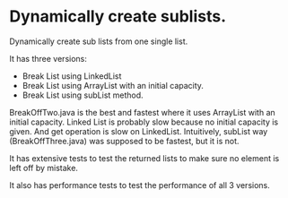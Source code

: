 # Dynamically create sublists. 
Dynamically create sub lists from one single list.

It has three versions:
- Break List using LinkedList
- Break List using ArrayList with an initial capacity.
- Break List using subList method.

 BreakOffTwo.java is the best and fastest where it uses ArrayList with an initial capacity. Linked List is probably slow because no initial capacity is given. And get operation is slow on LinkedList. Intuitively, subList way (BreakOffThree.java) was supposed to be fastest, but it is not.

It has extensive tests to test the returned lists to make sure no element is left off by mistake. 

It also has performance tests to test the performance of all 3 versions. 
